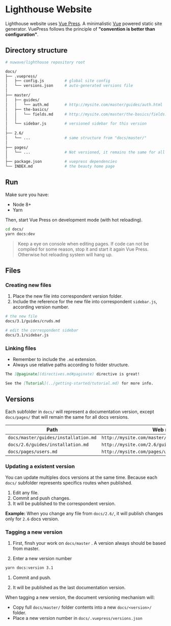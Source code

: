 # Lighthouse Website

Lighthouse website uses [Vue Press](https://vuepress.vuejs.org). A minimalistic [Vue](https://vuejs.org/) powered static site generator. VuePress follows the principle of **"convention is better than configuration"**.

## Directory structure

```bash
# nuwave/lighthouse repository root

docs/
├── .vuepress/            
│   ├── config.js         # global site config
│   └── versions.json     # auto-generated versions file
│
├── master/               
│   ├── guides/         
│   │   └── auth.md       # http://mysite.com/master/guides/auth.html
│   ├── the-basics/         
│   │   └── fields.md     # http://mysite.com/master/the-basics/fields.html
│   │ 
│   └── sidebar.js        # versioned sidebar for this version   
│
├── 2.6/               
│   └── ...               # same structure from "docs/master/"
│
├── pages/
│   └── ...               # Not versioned, it remains the same for all docs versions
│
├── package.json          # vuepress dependencies
└── INDEX.md              # the beauty home page
```

## Run

Make sure you have:

- Node 8+
- Yarn 

Then, start Vue Press on development mode (with hot reloading).
```bash
cd docs/
yarn docs:dev
```

> Keep a eye on console when editing pages. If code can not be compiled for some reason, stop it and start it again Vue Press. Otherwise hot reloading system will hang up.

## Files

### Creating new files

1. Place the new file into correspondent version folder.
2. Include the reference for the new file into correspondent `sidebar.js`, according version number.

```bash
# the new file
docs/3.1/guides/cruds.md

# edit the correspondent sidebar
docs/3.1/sidebar.js

```

### Linking files


- Remember to include the `.md` extension. 
- Always use relative paths according to folder structure.

```md
The [@paginate](directives.md#paginate) directive is great!

See the [Tutorial](../getting-started/tutorial.md) for more info.
```

## Versions

Each subfolder in `docs/` will represent a documentation version, except `docs/pages/` that will remain the same for all docs versions. 

| Path                                    | Web route                                           |
|-----------------------------------------|-----------------------------------------------------|
| `docs/master/guides/installation.md`    | `http://mysite.com/master/guides/installation.html` |
| `docs/2.6/guides/installation.md`       | `http://mysite.com/2.6/guides/installation.html`    |
| `docs/pages/users.md`                   | `http://mysite.com/pages/users.html`    |
  
   
### Updating a existent version

You can update multiples docs versions at the same time. Because each `docs/` subfolder represents specifics routes when published.

1. Edit any file.
1. Commit and push changes.
1. It will be published to the correspondent version.

**Example:** When you change any file from `docs/2.6/`, it will publish changes only for `2.6` docs version.

### Tagging a new version

1. First, finsh your work on `docs/master` . A version always should be based from master.

1. Enter a new version number

```bash
yarn docs:version 3.1
```

1. Commit and push.

1. It will be published as the last documentation version.

When tagging a new version, the document versioning mechanism will:

- Copy full `docs/master/` folder contents into a new `docs/<version>/` folder.
- Place a new version number in `docs/.vuepress/versions.json`






